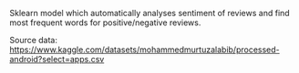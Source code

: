 Sklearn model which automatically analyses sentiment of reviews and find most frequent words for positive/negative reviews.

Source data: https://www.kaggle.com/datasets/mohammedmurtuzalabib/processed-android?select=apps.csv
